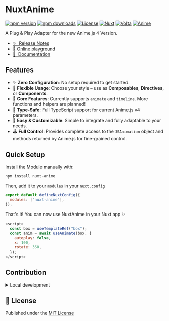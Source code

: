 <!--
Get your module up and running quickly.

Find and replace all on all files (CMD+SHIFT+F):
- Name: NuxtAnime
- Package name: nuxt-anime
- Description: A Adapter for Animejs v4 and Nuxt/Vue
-->

# NuxtAnime

[![npm version][npm-version-src]][npm-version-href]
[![npm downloads][npm-downloads-src]][npm-downloads-href]
[![License][license-src]][license-href]
[![Nuxt][nuxt-src]][nuxt-href]
[![Volta][volta-src]][volta-href]
[![Anime][anime-src]][anime-href]

A Plug & Play Adapter for the new Anime.js 4 Version.

- [✨ &nbsp;Release Notes](/CHANGELOG.md)
- [🏀 Online playground](https://stackblitz.com/github/Enternikot/NuxtAnime/tree/master/playground?file=package.json)
- [📖 &nbsp;Documentation](https://nuxtanime.vercel.app/)

## Features

<!-- Highlight some of the features your module provide here -->
- ✨ **Zero Configuration**: No setup required to get started.
- 💪 **Flexible Usage**: Choose your style – use as **Composables**, **Directives**, or **Components**.
- 👷 **Core Features**: Currently supports `animate` and `timeline`. More functions and helpers are planned!
- 👷 **Type-Safe**: Full TypeScript support for current Anime.js v4 parameters.
- 🧩 **Easy & Customizable**: Simple to integrate and fully adaptable to your needs.
- 🕹️ **Full Control**: Provides complete access to the `JSAnimation` object and methods returned by Anime.js for fine-grained control.

## Quick Setup

Install the Module manually with:

```bash
npm install nuxt-anime
```

Then, add it to your `modules` in your `nuxt.config`

```js
export default defineNuxtConfig({
  modules: ["nuxt-anime"],
});
```

That's it! You can now use NuxtAnime in your Nuxt app ✨

```js
<script>
  const box = useTemplateRef("box");
  const anim = await useAnimate(box, {
    autoplay: false,
    x: 100,
    rotate: 360,
  });
</script>
```

## Contribution

<details>
  <summary>Local development</summary>
  
  ```bash
  # Install dependencies
  npm install
  
  # Generate type stubs
  npm run dev:prepare
  
  # Develop with the playground
  npm run dev
  
  # Build the playground
  npm run dev:build
  
  # Run ESLint
  npm run lint
  
  # Run Vitest
  npm run test
  npm run test:watch
  
  # Release new version
  npm run release
  ```

</details>

## 📑 License

Published under the [MIT License](./LICENSE)

<!-- Badges -->

[npm-version-src]: https://img.shields.io/npm/v/nuxt-anime/latest.svg?style=flat&colorA=020420&colorB=00DC82
[npm-version-href]: https://npmjs.com/package/nuxt-anime
[npm-downloads-src]: https://img.shields.io/npm/dm/nuxt-anime.svg?style=flat&colorA=020420&colorB=00DC82
[npm-downloads-href]: https://npm.chart.dev/nuxt-anime
[license-src]: https://img.shields.io/npm/l/nuxt-anime.svg?style=flat&colorA=020420&colorB=00DC82
[license-href]: https://npmjs.com/package/nuxt-anime
[nuxt-src]: https://img.shields.io/badge/Nuxt-020420?logo=nuxt.js
[nuxt-href]: https://nuxt.com
[anime-src]: https://img.shields.io/badge/Anime.js-020420
[anime-href]: https://animejs.com/
[volta-src]: https://img.shields.io/badge/Open%20Board-020420?logo=volta
[volta-href]: https://volta.net/Enternikot/NuxtAnime
